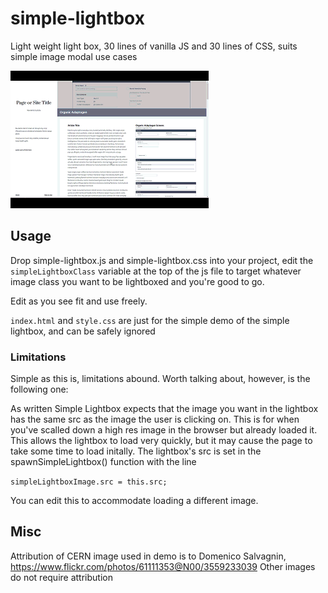 # simple-lightbox
Light weight light box, 30 lines of vanilla JS and 30 lines of CSS, suits simple image modal use cases

![alt text](https://github.com/Eric-Melb/simple-lightbox/blob/master/img/simple-lightbox.gif "Example gif")

## Usage

Drop simple-lightbox.js and simple-lightbox.css into your project, edit the ```simpleLightboxClass``` variable at the top of the js file to target whatever image class you want to be lightboxed and you're good to go.

Edit as you see fit and use freely. 

`index.html` and `style.css` are just for the simple demo of the simple lightbox, and can be safely ignored


### Limitations

Simple as this is, limitations abound. Worth talking about, however, is the following one:

As written Simple Lightbox expects that the image you want in the lightbox has the same src as the image the user is clicking on. This is for when you've scalled down a high res image in the browser but already loaded it. This allows the lightbox to load very quickly, but it may cause the page to take some time to load initally. The lightbox's src is set in the spawnSimpleLightbox() function with the line 
 
 ```simpleLightboxImage.src = this.src;```

 You can edit this to accommodate loading a different image.



## Misc
 Attribution of CERN image used in demo is to Domenico Salvagnin, https://www.flickr.com/photos/61111353@N00/3559233039
 Other images do not require attribution
